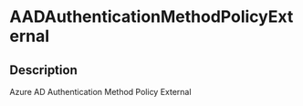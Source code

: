 
# AADAuthenticationMethodPolicyExternal

## Description

Azure AD Authentication Method Policy External
